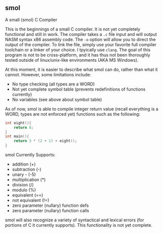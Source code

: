 ## smol
A small (smol) C Compiler

This is the beginnings of a small C compiler. It is not yet completely functional and still in work. The compiler takes a `.c` file input and will output NASM syntax x86 assembly code. The `-o` option will allow you to direct the output of the compiler. To link the file, simply use your favorite full compiler toolchain or a linker of your choice. I tpyically use `clang`. The goal of this program is not to be cross-platform, and it has thus not been thoroughly tested outside of linux/unix-like environments (AKA MS Windows).

At this moment, it is easier to describe what smol can do, rather than what it cannot. However, some limitations include:
- No type checking (all types are a WORD)
- Not yet complete symbol table (prevents redefinitions of functions currently)
- No variables (see above about symbol table)

As of now, smol is able to compile integer return value (recall everything is a WORD, types are not enforced yet) functions such as the following:

```c
int eight(){
    return 8;
}
int main(){
    return 3 * (2 + 1) + eight();
}
```
smol Currently Supports:
- addition (+)
- subtraction (-)
- unary - (-5)
- multiplication (*)
- division (/)
- modulo (%)
- equivalent (==)
- not equivalent (!=)
- zero parameter (nullary) function defs
- zero parameter (nullary) function calls

smol will also recognize a variety of syntactical and lexical errors (for portions of C it currently supports). This functionality is not yet complete.
